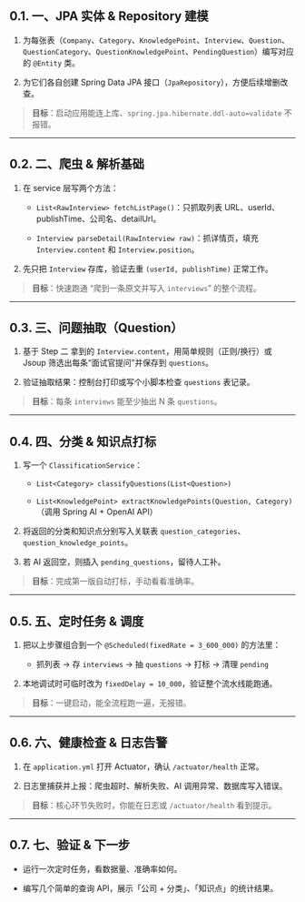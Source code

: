 ## 0.1. 一、JPA 实体 & Repository 建模

1. 为每张表（`Company`、`Category`、`KnowledgePoint`、`Interview`、`Question`、`QuestionCategory`、`QuestionKnowledgePoint`、`PendingQuestion`）编写对应的 `@Entity` 类。
    
2. 为它们各自创建 Spring Data JPA 接口（`JpaRepository`），方便后续增删改查。
    

> **目标**：启动应用能连上库、`spring.jpa.hibernate.ddl-auto=validate` 不报错。

---

## 0.2. 二、爬虫 & 解析基础

1. 在 service 层写两个方法：
    
    - `List<RawInterview> fetchListPage()`：只抓取列表 URL、userId、publishTime、公司名、detailUrl。
        
    - `Interview parseDetail(RawInterview raw)`：抓详情页，填充 `Interview.content` 和 `Interview.position`。
        
2. 先只把 `Interview` 存库，验证去重 `(userId, publishTime)` 正常工作。
    

> **目标**：快速跑通 “爬到一条原文并写入 `interviews`” 的整个流程。

---

## 0.3. 三、问题抽取（Question）

1. 基于 Step 二 拿到的 `Interview.content`，用简单规则（正则/换行）或 Jsoup 筛选出每条“面试官提问”并保存到 `questions`。
    
2. 验证抽取结果：控制台打印或写个小脚本检查 `questions` 表记录。
    

> **目标**：每条 `interviews` 能至少抽出 N 条 `questions`。

---

## 0.4. 四、分类 & 知识点打标

1. 写一个 `ClassificationService`：
    
    - `List<Category> classifyQuestions(List<Question>)`
        
    - `List<KnowledgePoint> extractKnowledgePoints(Question, Category)`  
        （调用 Spring AI + OpenAI API）
        
2. 将返回的分类和知识点分别写入关联表 `question_categories`、`question_knowledge_points`。
    
3. 若 AI 返回空，则插入 `pending_questions`，留待人工补。
    

> **目标**：完成第一版自动打标，手动看看准确率。

---

## 0.5. 五、定时任务 & 调度

1. 把以上步骤组合到一个 `@Scheduled(fixedRate = 3_600_000)` 的方法里：
    
    - 抓列表 → 存 `interviews` → 抽 `questions` → 打标 → 清理 `pending`
        
2. 本地调试时可临时改为 `fixedDelay = 10_000`，验证整个流水线能跑通。
    

> **目标**：一键启动，能全流程跑一遍，无报错。

---

## 0.6. 六、健康检查 & 日志告警

1. 在 `application.yml` 打开 Actuator，确认 `/actuator/health` 正常。
    
2. 日志里捕获并上报：爬虫超时、解析失败、AI 调用异常、数据库写入错误。
    

> **目标**：核心环节失败时，你能在日志或 `/actuator/health` 看到提示。

---

## 0.7. 七、验证 & 下一步

- 运行一次定时任务，看数据量、准确率如何。
    
- 编写几个简单的查询 API，展示「公司 + 分类」、「知识点」的统计结果。
